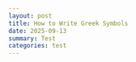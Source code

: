 ```yaml
---
layout: post
title: How to Write Greek Symbols
date: 2025-09-13
summary: Test
categories: test
---
```


<script>
    const canvas = document.getElementById("canvas");
    const ctx = canvas.getContext("2d");

    const x1 = 50, y1 = 50, x2 = 450, y2 = 50;

    // Create gradient along the line
    const gradient = ctx.createLinearGradient(x1, y1, x2, y2);
    gradient.addColorStop(0, "red");
    gradient.addColorStop(0.17, "orange");
    gradient.addColorStop(0.33, "yellow");
    gradient.addColorStop(0.5, "green");
    gradient.addColorStop(0.67, "blue");
    gradient.addColorStop(0.83, "indigo");
    gradient.addColorStop(1, "violet");

    ctx.strokeStyle = gradient;
    ctx.lineWidth = 10;
    ctx.beginPath();
    ctx.moveTo(x1, y1);
    ctx.lineTo(x2, y2);
    ctx.stroke();
</script>